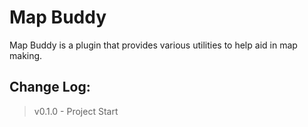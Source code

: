# Map Buddy
Map Buddy is a plugin that provides various utilities to help aid in map making.

## Change Log:
> v0.1.0 - Project Start